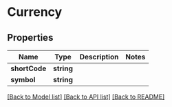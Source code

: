 # Currency

## Properties
Name | Type | Description | Notes
------------ | ------------- | ------------- | -------------
**shortCode** | **string** |  | 
**symbol** | **string** |  | 

[[Back to Model list]](../../README.md#documentation-for-models) [[Back to API list]](../../README.md#documentation-for-api-endpoints) [[Back to README]](../../README.md)

